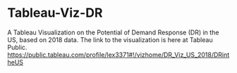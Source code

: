 # Tableau-Viz-DR
A Tableau Visualization on the Potential of Demand Response (DR) in the US, based on 2018 data. 
The link to the visualization is here at Tableau Public. 
https://public.tableau.com/profile/lex3371#!/vizhome/DR_Viz_US_2018/DRintheUS
